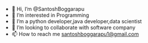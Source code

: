 - 👋 Hi, I’m @SantoshBoggarapu
- 👀 I’m interested in Programming
- 🌱 I’m a python developer,java developer,data scientist
- 💞️ I’m looking to collaborate with software company
- 📫 How to reach me santoshboggarapu1@gmail.com

<!---
SantoshBoggarapu/SantoshBoggarapu is a ✨ special ✨ repository because its `README.md` (this file) appears on your GitHub profile.
You can click the Preview link to take a look at your changes.
--->
